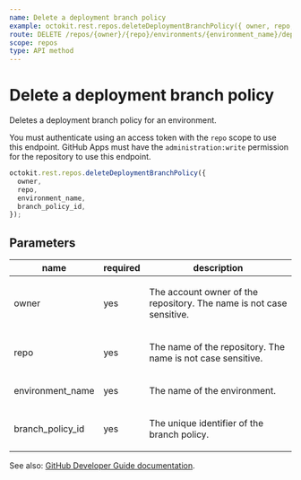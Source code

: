 ```yaml
---
name: Delete a deployment branch policy
example: octokit.rest.repos.deleteDeploymentBranchPolicy({ owner, repo, environment_name, branch_policy_id })
route: DELETE /repos/{owner}/{repo}/environments/{environment_name}/deployment-branch-policies/{branch_policy_id}
scope: repos
type: API method
---
```


# Delete a deployment branch policy

Deletes a deployment branch policy for an environment.

You must authenticate using an access token with the `repo` scope to use this endpoint. GitHub Apps must have the `administration:write` permission for the repository to use this endpoint.

```js
octokit.rest.repos.deleteDeploymentBranchPolicy({
  owner,
  repo,
  environment_name,
  branch_policy_id,
});
```

## Parameters

<table>
  <thead>
    <tr>
      <th>name</th>
      <th>required</th>
      <th>description</th>
    </tr>
  </thead>
  <tbody>
    <tr><td>owner</td><td>yes</td><td>

The account owner of the repository. The name is not case sensitive.

</td></tr>
<tr><td>repo</td><td>yes</td><td>

The name of the repository. The name is not case sensitive.

</td></tr>
<tr><td>environment_name</td><td>yes</td><td>

The name of the environment.

</td></tr>
<tr><td>branch_policy_id</td><td>yes</td><td>

The unique identifier of the branch policy.

</td></tr>
  </tbody>
</table>

See also: [GitHub Developer Guide documentation](https://docs.github.com/enterprise-cloud@latest//rest/deployments/branch-policies#delete-deployment-branch-policy).

